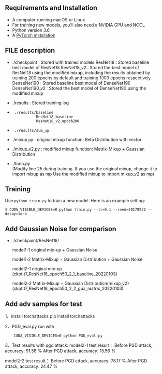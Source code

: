 ## Requirements and Installation
* A computer running macOS or Linux
* For training new models, you'll also need a NVIDIA GPU and [NCCL](https://github.com/NVIDIA/nccl)
* Python version 3.6
* A [PyTorch installation](http://pytorch.org/)

## FILE description
* ./checkpoint  : Stored with trained models
    ResNet18 : Stored baseline best model of ResNet18 
    ResNet18_v2 : Stored the best model of ResNet18 using the modified mixup, including the results obtained by training 200 epochs by default and training 1000 epochs respectively
    DenseNet190 : Stored baseline best model of DenseNet190 
    DenseNet190_v2 : Stored the best model of DenseNet190 using the modified mixup

* ./results   : Stored training log
*      ./results/baseline
                 ResNet18_baseline  
                 ResNet18_v2_epoch200
*      ./results/sum_up

* ./mixup.py  :   original mixup function: Beta Distribution with vector
* ./mixup_v2.py : modified mixup function: Matrix-Mixup + Gaussian Distribution
* ./train.py  
    (Modify line 25 during training. If you use the original mixup, change it to import mixup as mp
            Use the modified mixup to import mixup_v2 as mp)

## Training
Use `python train.py` to train a new model.
Here is an example setting:
```
$ CUDA_VISIBLE_DEVICES=0 python train.py --lr=0.1 --seed=20170922 --decay=1e-4
```

## Add Gaussian Noise for comparison 
* ./checkpoint/ResNet18/

    model1-1 original mix-up + Gaussian Noise
    
    model1-2 Matrix-Mixup + Gaussian Distribution + Gaussian Noise

    model2-1 original mix-up                      (ckpt.t7_ResNet18_epoch50_2_1_baseline_20220103)
    
    model2-2 Matrix-Mixup + Gaussian Distribution(mixup_v2)    (ckpt.t7_ResNet18_epoch50_2_2_gua_matrix_20220103)

## Add adv samples for test
1、install torchattacks
    pip install torchattacks

2、PGD_eval.py
   run with
```
    CUDA_VISIBLE_DEVICES=0 python PGD_eval.py
```

3、Test results with pgd attack: 
model2-1 test result：
Before PGD attack, accuracy: 91.58 %
After PGD attack, accuracy: 18.56 %

model2-2 test result：
Before PGD attack, accuracy: 78.17 %
After PGD attack, accuracy: 24.47 %

## 
